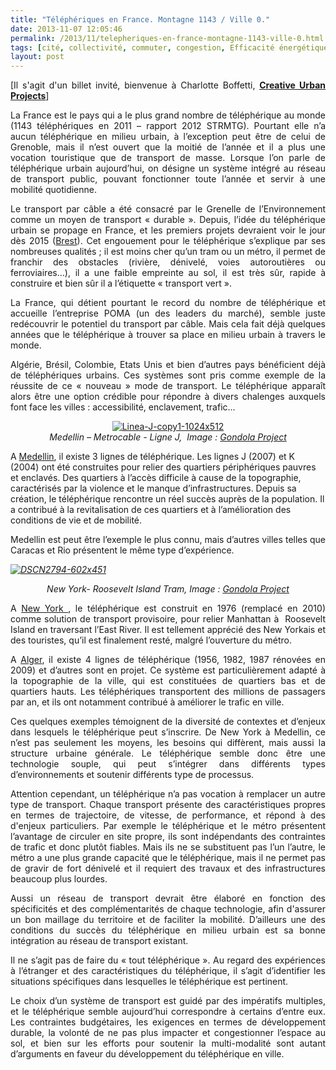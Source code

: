 ```yaml
---
title: "Téléphériques en France. Montagne 1143 / Ville 0."
date: 2013-11-07 12:05:46
permalink: /2013/11/telepheriques-en-france-montagne-1143-ville-0.html
tags: [cité, collectivité, commuter, congestion, Efficacité énergétique, Infrastructure]
layout: post
---
```


<p style="text-align: justify">[Il s'agit d'un billet invité, bienvenue à Charlotte Boffetti, <strong><a href="http://gondolaproject.com/gondola-project-team/" target="_blank">Creative Urban Projects</a></strong>]</p> <p style="text-align: justify">La France est le pays qui a le plus grand nombre de téléphérique au monde (1143 téléphériques en 2011 – rapport 2012 STRMTG). Pourtant elle n’a aucun téléphérique en milieu urbain, à l’exception peut être de celui de Grenoble, mais il n’est ouvert que la moitié de l’année et il a plus une vocation touristique que de transport de masse. Lorsque l’on parle de téléphérique urbain aujourd’hui, on désigne un système intégré au réseau de transport public, pouvant fonctionner toute l’année et servir à une mobilité quotidienne.</p> <p style="text-align: justify">Le transport par câble a été consacré par le Grenelle de l’Environnement comme un moyen de transport « durable ». Depuis, l’idée du téléphérique urbain se propage en France, et les premiers projets devraient voir le jour dès 2015 (<a href="http://www.capucinsbrest.com/index.php/un-projet-de-territoire/le-telepherique.html" target="_self" title="Brest">Brest</a>). Cet engouement pour le téléphérique s’explique par ses nombreuses qualités ; il est moins cher qu’un tram ou un métro, il permet de franchir des obstacles (rivière, dénivelé, voies autoroutières ou ferroviaires…), il a une faible empreinte au sol, il est très sûr, rapide à construire et bien sûr il a l’étiquette « transport vert ».</p> <p style="text-align: justify">La France, qui détient pourtant le record du nombre de téléphérique et accueille l’entreprise POMA (un des leaders du marché), semble juste redécouvrir le potentiel du transport par câble. Mais cela fait déjà quelques années que le téléphérique à trouver sa place en milieu urbain à travers le monde.</p> <p style="text-align: justify">Algérie, Brésil, Colombie, Etats Unis et bien d’autres pays bénéficient déjà de téléphériques urbains. Ces systèmes sont pris comme exemple de la réussite de ce « nouveau » mode de transport. Le téléphérique apparaît alors être une option crédible pour répondre à divers chalenges auxquels font face les villes : accessibilité, enclavement, trafic…</p> <p style="text-align: center"> <a class="asset-img-link" href="https://gabrielplassat.github.io/transportsdufutur/wp-content/uploads/sites/6/old/6a0120a66d2ad4970b019b00c39f98970c-pi.jpg"><img alt="Linea-J-copy1-1024x512" border="0" class="asset  asset-image at-xid-6a0120a66d2ad4970b019b00c39f98970c image-full" src="/wp-content/uploads/sites/6/old/6a0120a66d2ad4970b019b00c39f98970c-800wi.jpg" title="Linea-J-copy1-1024x512" /></a><br /><em>Medellin – Metrocable - Ligne J, </em><em> </em><em>Image : <a href="http://gondolaproject.com/" target="_self" title="Gondola Project">Gondola Project</a></em></p> <p style="text-align: justify"><span style="text-align: justify"> </span></p>  <!--more-->  A <a href="http://gondolaproject.com/medellin/" style="text-align: justify" target="_self" title="Medellin">Medellin</a><span style="text-align: justify">, il existe 3 lignes de téléphérique. Les lignes J (2007) et K (2004) ont été construites pour relier des quartiers périphériques pauvres et enclavés. Des quartiers à l’accès difficile à cause de la topographie, caractérisés par la violence et le manque d’infrastructures. Depuis sa création, le téléphérique rencontre un réel succès auprès de la population. Il a contribué à la revitalisation de ces quartiers et à l’amélioration des conditions de vie et de mobilité.</span> <p style="text-align: justify">Medellin est peut être l’exemple le plus connu, mais d’autres villes telles que Caracas et Rio présentent le même type d’expérience.</p> <p style="text-align: justify"><em> <a class="asset-img-link" href="https://gabrielplassat.github.io/transportsdufutur/wp-content/uploads/sites/6/old/6a0120a66d2ad4970b019b00c4084d970d-pi.jpg"><img alt="DSCN2794-602x451" border="0" class="asset  asset-image at-xid-6a0120a66d2ad4970b019b00c4084d970d image-full" src="/wp-content/uploads/sites/6/old/6a0120a66d2ad4970b019b00c4084d970d-800wi.jpg" title="DSCN2794-602x451" /></a><br /></em></p> <p style="text-align: center"><em>New York- Roosevelt Island Tram, </em><em>Image : <a href="http://gondolaproject.com/" target="_self" title="Gondola Project">Gondola Project</a></em></p> <p style="text-align: justify"><span style="text-align: justify">A </span><a href="http://gondolaproject.com/category/installations/roosevelt-island-tram/" style="text-align: justify" target="_self" title="New York">New York </a><span style="text-align: justify">, le téléphérique est construit en 1976 (remplacé en 2010) comme solution de transport provisoire, pour relier Manhattan à  Roosevelt Island en traversant l’East River. Il est tellement apprécié des New Yorkais et des touristes, qu’il est finalement resté, malgré l’ouverture du métro.</span></p> <p style="text-align: justify">A <a href="https://gabrielplassat.github.io/transportsdufutur//gondolaproject.com/algeria/" target="_self" title="Alger">Alger</a>, il existe 4 lignes de téléphérique (1956, 1982, 1987 rénovées en 2009) et d’autres sont en projet. Ce système est particulièrement adapté à la topographie de la ville, qui est constituées de quartiers bas et de quartiers hauts. Les téléphériques transportent des millions de passagers par an, et ils ont notamment contribué à améliorer le trafic en ville.</p> <p style="text-align: justify">Ces quelques exemples témoignent de la diversité de contextes et d’enjeux dans lesquels le téléphérique peut s’inscrire. De New York à Medellin, ce n’est pas seulement les moyens, les besoins qui diffèrent, mais aussi la structure urbaine générale. Le téléphérique semble donc être une technologie souple, qui peut s’intégrer dans différents types d’environnements et soutenir différents type de processus. </p> <p style="text-align: justify">Attention cependant, un téléphérique n’a pas vocation à remplacer un autre type de transport. Chaque transport présente des caractéristiques propres en termes de trajectoire, de vitesse, de performance, et répond à des d'enjeux particuliers. Par exemple le téléphérique et le métro présentent l’avantage de circuler en site propre, ils sont indépendants des contraintes de trafic et donc plutôt fiables. Mais ils ne se substituent pas l’un l’autre, le métro a une plus grande capacité que le téléphérique, mais il ne permet pas de gravir de fort dénivelé et il requiert des travaux et des infrastructures beaucoup plus lourdes.  </p> <p style="text-align: justify">Aussi un réseau de transport devrait être élaboré en fonction des spécificités et des complémentarités de chaque technologie, afin d'assurer un bon maillage du territoire et de faciliter la mobilité. D’ailleurs une des conditions du succès du téléphérique en milieu urbain est sa bonne intégration au réseau de transport existant.</p> <p style="text-align: justify">Il ne s’agit pas de faire du « tout téléphérique ». Au regard des expériences à l’étranger et des caractéristiques du téléphérique, il s’agit d’identifier les situations spécifiques dans lesquelles le téléphérique est pertinent. </p> <p style="text-align: justify">Le choix d’un système de transport est guidé par des impératifs multiples, et le téléphérique semble aujourd’hui correspondre à certains d’entre eux. Les contraintes budgétaires, les exigences en termes de développement durable, la volonté de ne pas plus impacter et congestionner l’espace au sol, et bien sur les efforts pour soutenir la multi-modalité sont autant d’arguments en faveur du développement du téléphérique en ville.</p> <p style="text-align: justify"> </p> <p style="text-align: justify"> </p> <p style="text-align: justify"><em><br /></em></p> <p style="text-align: justify"><em><br /></em></p>
